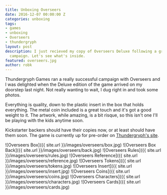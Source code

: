 ```yaml
---
title: Unboxing Overseers
date: 2016-12-07 00:00:00 Z
categories: unboxing
tags:
- games
- unboxing
- Overseers
- thundergryph
layout: post
description: I just recieved my copy of Overseers Deluxe following a great Kickstarter
  campaign. Let's see what's inside.
featured: overseers.jpg
author: robk
---
```


Thundergryph Games ran a really successful campaign with Overseers and I was delighted when the Deluxe edition of the game arrived on my doorstep last night. Not really wanting to wait, I dug right in and took some photos.

Everything is quality, down to the plastic insert in the box that holds everything. The metal coin included is a great touch and it's got a good weight to it. The artwork, while amazing, is a bit risque, so this isn't one I'll be playing with the kids anytime soon.

Kickstarter backers should have their copies now, or at least should have them soon. The game is currently up for pre-order on [Thundergryph's site](http://thundergryph.com/overseers/).

![Overseers Box]({{ site.url }}/images/overseers/box.jpg)
![Overseers Box Back]({{ site.url }}/images/overseers/back.jpg)
![Overseers Rules]({{ site.url }}/images/overseers/rules.jpg)
![Overseers Reference]({{ site.url }}/images/overseers/reference.jpg)
![Overseers Tokens]({{ site.url }}/images/overseers/tokens.jpg)
![Overseers Insert]({{ site.url }}/images/overseers/insert.jpg)
![Overseers Coins]({{ site.url }}/images/overseers/coins.jpg)
![Overseers Characters]({{ site.url }}/images/overseers/characters.jpg)
![Overseers Cards]({{ site.url }}/images/overseers/cards.jpg)
